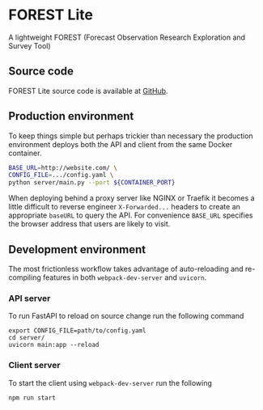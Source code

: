 # FOREST Lite

A lightweight FOREST (Forecast Observation Research Exploration and Survey Tool)

## Source code

FOREST Lite source code is available at [GitHub](https://github.com/MetOffice/forest-lite).

## Production environment

To keep things simple but perhaps trickier than necessary the
production environment deploys both the API and client from the same
Docker container.

```bash
BASE_URL=http://website.com/ \
CONFIG_FILE=.../config.yaml \
python server/main.py --port ${CONTAINER_PORT}
```

When deploying behind a proxy server like NGINX or Traefik it
becomes a little difficult to reverse engineer `X-Forwarded...` headers
to create an appropriate `baseURL` to query the API. For convenience
`BASE_URL` specifies the browser address that users are likely to visit.

## Development environment

The most frictionless workflow takes advantage of auto-reloading and
re-compiling features in both `webpack-dev-server` and `uvicorn`.

### API server

To run FastAPI to reload on source change run the following command

```
export CONFIG_FILE=path/to/config.yaml
cd server/
uvicorn main:app --reload
```

### Client server

To start the client using `webpack-dev-server` run the following

```
npm run start
```
